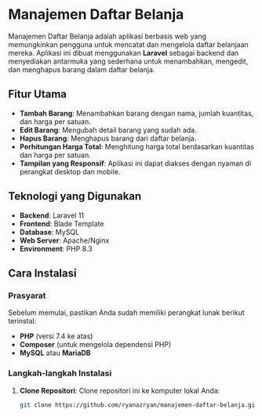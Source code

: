 # Manajemen Daftar Belanja

Manajemen Daftar Belanja adalah aplikasi berbasis web yang memungkinkan pengguna untuk mencatat dan mengelola daftar belanjaan mereka. Aplikasi ini dibuat menggunakan **Laravel** sebagai backend dan menyediakan antarmuka yang sederhana untuk menambahkan, mengedit, dan menghapus barang dalam daftar belanja.

## Fitur Utama

- **Tambah Barang**: Menambahkan barang dengan nama, jumlah kuantitas, dan harga per satuan.
- **Edit Barang**: Mengubah detail barang yang sudah ada.
- **Hapus Barang**: Menghapus barang dari daftar belanja.
- **Perhitungan Harga Total**: Menghitung harga total berdasarkan kuantitas dan harga per satuan.
- **Tampilan yang Responsif**: Aplikasi ini dapat diakses dengan nyaman di perangkat desktop dan mobile.

## Teknologi yang Digunakan

- **Backend**: Laravel 11
- **Frontend**: Blade Template
- **Database**: MySQL
- **Web Server**: Apache/Nginx
- **Environment**: PHP 8.3

## Cara Instalasi

### Prasyarat

Sebelum memulai, pastikan Anda sudah memiliki perangkat lunak berikut terinstal:

- **PHP** (versi 7.4 ke atas)
- **Composer** (untuk mengelola dependensi PHP)
- **MySQL** atau **MariaDB**

### Langkah-langkah Instalasi

1. **Clone Repositori**:
   Clone repositori ini ke komputer lokal Anda:
   ```bash
   git clone https://github.com/ryanazryan/manajemen-daftar-belanja.git
